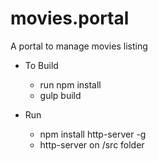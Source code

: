 # movies.portal
A portal to manage movies listing
- To Build
	- run npm install
	- gulp build

- Run 
	- npm install http-server -g
	- http-server on /src folder


